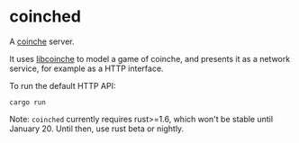 coinched
========

A [coinche](https://en.wikipedia.org/wiki/Coinche) server.

It uses [libcoinche](https://github.com/Gyscos/libcoinche) to model a game of
coinche, and presents it as a network service, for example as a HTTP interface.

To run the default HTTP API: 

```
cargo run
```

Note: `coinched` currently requires rust>=1.6, which won't be stable until
January 20. Until then, use rust beta or nightly.
